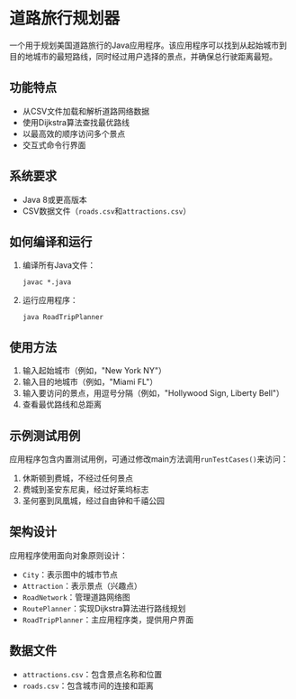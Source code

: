 # 道路旅行规划器

一个用于规划美国道路旅行的Java应用程序。该应用程序可以找到从起始城市到目的地城市的最短路线，同时经过用户选择的景点，并确保总行驶距离最短。

## 功能特点

- 从CSV文件加载和解析道路网络数据
- 使用Dijkstra算法查找最优路线
- 以最高效的顺序访问多个景点
- 交互式命令行界面

## 系统要求

- Java 8或更高版本
- CSV数据文件（`roads.csv`和`attractions.csv`）

## 如何编译和运行

1. 编译所有Java文件：
   ```
   javac *.java
   ```

2. 运行应用程序：
   ```
   java RoadTripPlanner
   ```

## 使用方法

1. 输入起始城市（例如，"New York NY"）
2. 输入目的地城市（例如，"Miami FL"）
3. 输入要访问的景点，用逗号分隔（例如，"Hollywood Sign, Liberty Bell"）
4. 查看最优路线和总距离

## 示例测试用例

应用程序包含内置测试用例，可通过修改main方法调用`runTestCases()`来访问：

1. 休斯顿到费城，不经过任何景点
2. 费城到圣安东尼奥，经过好莱坞标志
3. 圣何塞到凤凰城，经过自由钟和千禧公园

## 架构设计

应用程序使用面向对象原则设计：

- `City`：表示图中的城市节点
- `Attraction`：表示景点（兴趣点）
- `RoadNetwork`：管理道路网络图
- `RoutePlanner`：实现Dijkstra算法进行路线规划
- `RoadTripPlanner`：主应用程序类，提供用户界面

## 数据文件

- `attractions.csv`：包含景点名称和位置
- `roads.csv`：包含城市间的连接和距离 